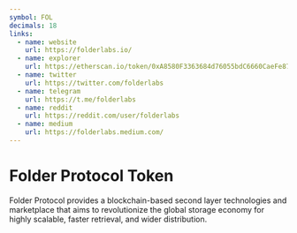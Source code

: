 ```yaml
---
symbol: FOL
decimals: 18
links:
  - name: website
    url: https://folderlabs.io/
  - name: explorer
    url: https://etherscan.io/token/0xA8580F3363684d76055bdC6660CaeFe8709744e1
  - name: twitter
    url: https://twitter.com/folderlabs
  - name: telegram
    url: https://t.me/folderlabs
  - name: reddit
    url: https://reddit.com/user/folderlabs
  - name: medium
    url: https://folderlabs.medium.com/
---
```


# Folder Protocol Token

Folder Protocol provides a blockchain-based second layer technologies and marketplace that aims to revolutionize the global storage economy for highly scalable, faster retrieval, and wider distribution.
